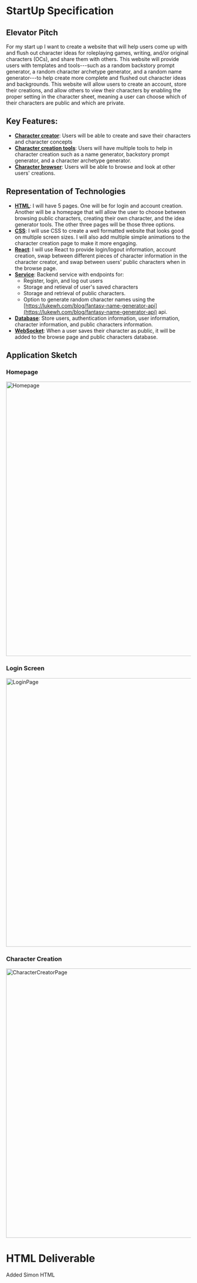 # StartUp Specification
## Elevator Pitch
  For my start up I want to create a website that will help users come up with and flush out character ideas for roleplaying games, writing, and/or original characters (OCs), and share them with others. This website will provide users with templates and tools---such as a random backstory prompt generator, a random character archetype generator, and a random name generator---to help create more complete and flushed out character ideas and backgrounds. This website will allow users to create an account, store their creations, and allow others to view their characters by enabling the proper setting in the character sheet, meaning a user can choose which of their characters are public and which are private.  

## Key Features:
- <ins>**Character creator**</ins>: Users will be able to create and save their characters and character concepts
- <ins>**Character creation tools**</ins>: Users will have multiple tools to help in character creation such as a name generator, backstory prompt generator, and a character archetype generator.
- <ins>**Character browser**</ins>: Users will be able to browse and look at other users' creations.

## Representation of Technologies
- <ins>**HTML**</ins>: I will have 5 pages. One will be for login and account creation. Another will be a homepage that will allow the user to choose between browsing public characters, creating their own character, and the idea generator tools. The other three pages will be those three options.
- <ins>**CSS**</ins>: I will use CSS to create a well formatted website that looks good on multiple screen sizes. I will also add multiple simple animations to the character creation page to make it more engaging. 
- <ins>**React**</ins>: I will use React to provide login/logout information, account creation, swap between different pieces of character information in the character creator, and swap between users' public characters when in the browse page.
- <ins>**Service**</ins>: Backend service with endpoints for:
    - Register, login, and log out users
    - Storage and retieval of user's saved characters
    - Storage and retrieval of public characters.
    - Option to generate random character names using the [https://lukewh.com/blog/fantasy-name-generator-api](https://lukewh.com/blog/fantasy-name-generator-api) api.
- <ins>**Database**</ins>: Store users, authentication information, user information, character information, and public characters information.
- <ins>**WebSocket**</ins>: When a user saves their character as public, it will be added to the browse page and public characters database.

## Application Sketch
### Homepage
<img width="1206" height="747" alt="Homepage" src="https://github.com/user-attachments/assets/364f478a-6ae3-4e31-b824-c6ca8dbf478b" />

### Login Screen
<img width="1187" height="731" alt="LoginPage" src="https://github.com/user-attachments/assets/cb802954-a16c-4281-a419-fb5ef99d74e2" />

### Character Creation
<img width="1207" height="733" alt="CharacterCreatorPage" src="https://github.com/user-attachments/assets/489776e8-c485-4422-a54b-f1be255aa29e" />

# HTML Deliverable
Added Simon HTML

